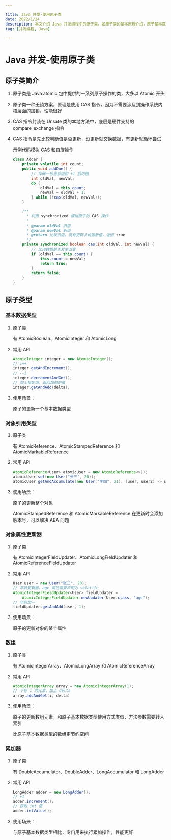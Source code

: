 ```yaml
---

title: Java 并发-使用原子类
date: 2022/1/24
description: 本文介绍 Java 并发编程中的原子类，如原子类的基本原理介绍，原子基本数据类型、原子引用类型、原子的属性更新器、原子数组以及累加器的使用
tag: [并发编程, Java]

---
```


# Java 并发-使用原子类

## 原子类简介

1. 原子类是 Java atomic 包中提供的一系列原子操作的类，大多以 Atomic 开头

2. 原子类一种无锁方案，原理是使用 CAS 指令，因为不需要涉及到操作系统内核层面的加锁，性能很好

3. CAS 指令封装在 Unsafe 类的本地方法中，底层是硬件支持的 compare_exchange 指令

4. CAS 指令是先比较判断值是否更新，没更新就交换数据，有更新就循环尝试

   示例代码模拟 CAS 和自旋操作
   
   ```java
   class Adder {
       private volatile int count;
       public void addOne() {
           // 存储一份当前值和 +1 后的值
           int oldVal, newVal;
           do {
               oldVal = this.count;
               newVal = oldVal + 1;
           } while (!cas(oldVal, newVal));
       }
   
       /**
         * 利用 synchronized 模拟原子的 CAS 操作
         *
         * @param oldVal 旧值
         * @param newVal 新值
         * @return 比较旧值，没有更新才设置新值，返回 true
         */
       private synchronized boolean cas(int oldVal, int newVal) {
           // 比较数据是否发生改变
           if (oldVal == this.count) {
               this.count = newVal;
               return true;
           }
           return false;
       }
   }
   ```

## 原子类型

### 基本数据类型

1. 原子类

    有 AtomicBoolean、AtomicInteger 和 AtomicLong

2. 常用 API

    ```java
    AtomicInteger integer = new AtomicInteger();
    // i++
    integer.getAndIncrement();
    // --i
    integer.decrementAndGet();
    // 加上指定值，返回加前的值
    integer.getAndAdd(delta);
    ```

3. 使用场景：

   原子的更新一个基本数据类型

### 对象引用类型

1. 原子类

   有 AtomicReference、AtomicStampedReference 和 AtomicMarkableReference

2. 常用 API

   ```java
   AtomicReference<User> atomicUser = new AtomicReference<>();
   atomicUser.set(new User("张三", 20));
   atomicUser.getAndAccumulate(new User("李四", 21), (user, user2) -> user);
   ```

3. 使用场景：

   原子的更新整个对象

   AtomicStampedReference 和 AtomicMarkableReference 在更新时会添加版本号，可以解决 ABA 问题

### 对象属性更新器

1. 原子类

   有 AtomicIntegerFieldUpdater、AtomicLongFieldUpdater 和 AtomicReferenceFieldUpdater

2. 常用 API

   ```java
   User user = new User("张三", 20);
   // 年龄更新器，age 属性需要声明为 volatile
   AtomicIntegerFieldUpdater<User> fieldUpdater = 
       AtomicIntegerFieldUpdater.newUpdater(User.class, "age");
   // 年龄加一
   fieldUpdater.getAndAdd(user, 1);
   ```

3. 使用场景：

   原子的更新对象的某个属性

### 数组

1. 原子类

   有 AtomicIntegerArray、AtomicLongArray 和 AtomicReferenceArray

2. 常用 API

   ```java
   AtomicIntegerArray array = new AtomicIntegerArray(1);
   // 下标 i 的元素，加上 delta
   array.addAndGet(i, delta)
   ```

3. 使用场景：

   原子的更新数组元素，和原子基本数据类型使用方式类似，方法参数需要转入索引

   比原子基本数据类型的数组更节约空间

### 累加器

1. 原子类

   有 DoubleAccumulator、DoubleAdder、LongAccumulator 和 LongAdder

2. 常用 API

   ```java
   LongAdder adder = new LongAdder();
   // +1
   adder.increment();
   // 获取 int 值
   adder.intValue();
   ```

3. 使用场景：

   与原子基本数据类型相比，专门用来执行累加操作，性能更好
